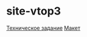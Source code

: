 # site-vtop3

[Техническое задание](https://docs.google.com/document/d/1S4RlpuAFjEomXnLIF3_19ElnhaDXmUWDtSFnYY_84zA/edit)
[Макет](https://www.figma.com/file/OGcUvo6fL2PmmvSooj0Pqi/%D0%9D%D0%BE%D0%B2%D1%8B%D0%B9-%D1%81%D0%B0%D0%B9%D1%82-%D0%92%D0%A2%D0%9E%D0%9F3?type=design&node-id=56-84&mode=design&t=rtKjdaQaJH0TqrWX-0)
